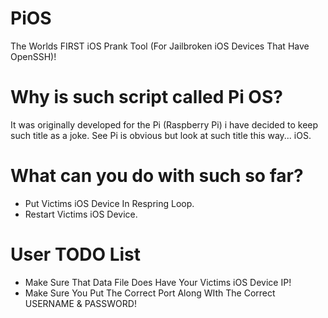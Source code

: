 # PiOS
The Worlds FIRST iOS Prank Tool (For Jailbroken iOS Devices That Have OpenSSH)!

# Why is such script called Pi OS?
It was originally developed for the Pi (Raspberry Pi) i have decided to keep such title as a joke.
See Pi is obvious but look at such title this way... iOS.

# What can you do with such so far?
* Put Victims iOS Device In Respring Loop.
* Restart Victims iOS Device.

# User TODO List
* Make Sure That Data File Does Have Your Victims iOS Device IP!
* Make Sure You Put The Correct Port Along WIth The Correct USERNAME & PASSWORD!
